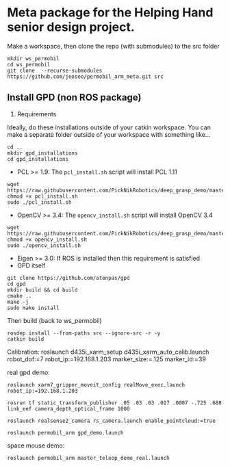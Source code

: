 # Meta package for the Helping Hand senior design project.

Make a workspace, then clone the repo (with submodules) to the src folder
```
mkdir ws_permobil
cd ws_permobil
git clone  --recurse-submodules https://github.com/jeoseo/permobil_arm_meta.git src
```

## Install GPD (non ROS package)
1) Requirements

  Ideally, do these installations outside of your catkin workspace. You can make a separate folder outside of your workspace with something like...
  ```
  cd ..
  mkdir gpd_installations
  cd gpd_installations
  ```
  * PCL >= 1.9: The `pcl_install.sh` script will install PCL 1.11
  ```
  wget https://raw.githubusercontent.com/PickNikRobotics/deep_grasp_demo/master/pcl_install.sh
  chmod +x pcl_install.sh
  sudo ./pcl_install.sh
  ```

  * OpenCV >= 3.4: The `opencv_install.sh` script will install OpenCV 3.4
  ```
  wget https://raw.githubusercontent.com/PickNikRobotics/deep_grasp_demo/master/opencv_install.sh
  chmod +x opencv_install.sh
  sudo ./opencv_install.sh
  ```

  * Eigen >= 3.0: If ROS is installed then this requirement is satisfied
  * GPD itself
  ```
  git clone https://github.com/atenpas/gpd
  cd gpd
  mkdir build && cd build
  cmake ..
  make -j
  sudo make install
  ```

Then build (back to ws_permobil)
```
rosdep install --from-paths src --ignore-src -r -y
catkin build
```

Calibration:
roslaunch d435i_xarm_setup d435i_xarm_auto_calib.launch robot_dof:=7 robot_ip:=192.168.1.203 marker_size:=.125 marker_id:=39

real gpd demo:
```
roslaunch xarm7_gripper_moveit_config realMove_exec.launch robot_ip:=192.168.1.203

rosrun tf static_transform_publisher .05 .03 .03 .017 .0007 -.725 .688   link_eef camera_depth_optical_frame 1000

roslaunch realsense2_camera rs_camera.launch enable_pointcloud:=true

roslaunch permobil_arm gpd_demo.launch
```

space mouse demo:
```
roslaunch permobil_arm master_teleop_demo_real.launch 
```
